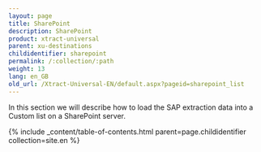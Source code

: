 ```yaml
---
layout: page
title: SharePoint
description: SharePoint
product: xtract-universal
parent: xu-destinations
childidentifier: sharepoint
permalink: /:collection/:path
weight: 13
lang: en_GB
old_url: /Xtract-Universal-EN/default.aspx?pageid=sharepoint_list
---
```


In this section we will describe how to load the SAP extraction data into a Custom list on a SharePoint server.

{% include _content/table-of-contents.html parent=page.childidentifier collection=site.en %}